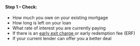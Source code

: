 ####  Step 1 – Check:

  * How much you owe on your existing mortgage 
  * How long is left on your loan 
  * What rate of interest you are currently paying 
  * If there is an [ early exit charge ](https://www.ccpc.ie/consumers/money/mortgages/changing-your-mortgage/paying-extra-off-mortgage/) or early redemption fee (ERF) 
  * If your current lender can offer you a better deal 
